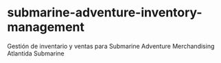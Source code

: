 # submarine-adventure-inventory-management
Gestión de inventario y ventas para Submarine Adventure
Merchandising Atlantida Submarine

